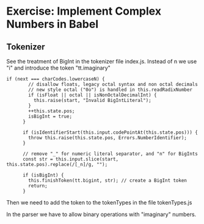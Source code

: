 # Exercise: Implement Complex Numbers in Babel

## Tokenizer

See the treatment of BigInt in the tokenizer file index.js. Instead of n we use "i" and introduce the token "tt.imaginary"

```
if (next === charCodes.lowercaseN) { 
        // disallow floats, legacy octal syntax and non octal decimals
        // new style octal ("0o") is handled in this.readRadixNumber
        if (isFloat || octal || isNonOctalDecimalInt) {
          this.raise(start, "Invalid BigIntLiteral");
        }
        ++this.state.pos;
        isBigInt = true;
      }

      if (isIdentifierStart(this.input.codePointAt(this.state.pos))) {
        throw this.raise(this.state.pos, Errors.NumberIdentifier);
      }

      // remove "_" for numeric literal separator, and "n" for BigInts
      const str = this.input.slice(start, this.state.pos).replace(/[_n]/g, "");

      if (isBigInt) {
        this.finishToken(tt.bigint, str); // create a BigInt token 
        return;
      }
```

Then we need to add the token to the tokenTypes in the file tokenTypes.js

In the parser we have to allow binary operations with "imaginary" numbers. 